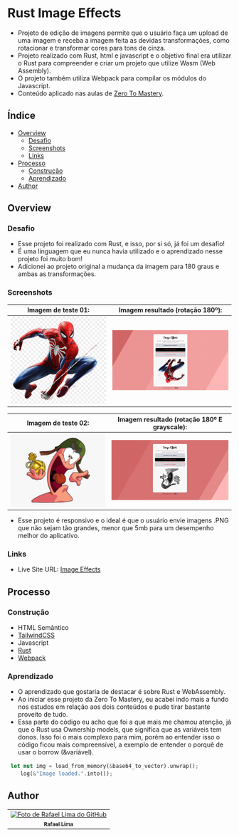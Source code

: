 # Rust Image Effects
- Projeto de edição de imagens permite que o usuário faça um upload de uma imagem e receba a imagem feita as devidas transformações, como rotacionar e transformar cores para tons de cinza. 
- Projeto realizado com Rust, html e javascript e o objetivo final era utilizar o Rust para compreender e criar um projeto que utilize Wasm (Web Assembly).
- O projeto também utiliza Webpack para compilar os módulos do Javascript.
- Conteúdo aplicado nas aulas de [Zero To Mastery](https://zerotomastery.io/).


## Índice

- [Overview](#overview)
  - [Desafio](#desafio)
  - [Screenshots](#screenshots)
  - [Links](#links)
- [Processo](#processo)
  - [Construção](#construção)
  - [Aprendizado](#aprendizado)
- [Author](#author)


## Overview

### Desafio

- Esse projeto foi realizado com Rust, e isso, por si só, já foi um desafio! 
- É uma linguagem que eu nunca havia utilizado e o aprendizado nesse projeto foi muito bom! 
- Adicionei ao projeto original a mudança da imagem para 180 graus e ambas as transformações.

### Screenshots


Imagem de teste 01:           |  Imagem resultado (rotação 180º):
:-------------------------:|:-------------------------:
![imagem padrao](imgs/miranha-png.png)  |  ![imagem pós-efeito](imgs/imagem01.PNG)

Imagem de teste 02:           |  Imagem resultado (rotação 180º E grayscale):
:-------------------------:|:-------------------------:
![imagem padrao](imgs/worms-png.png)  |  ![imagem pós-efeito](imgs/imagem02.PNG)



- Esse projeto é responsivo e o ideal é que o usuário envie imagens .PNG que não sejam tão grandes, menor que 5mb para um desempenho melhor do aplicativo.

### Links

- Live Site URL: [Image Effects](https://ztm-rust-image-effects.vercel.app/)

## Processo

### Construção

- HTML Semântico
- [TailwindCSS](https://tailwindcss.com/)
- Javascript
- [Rust](https://www.rust-lang.org/pt-BR)
- [Webpack](https://webpack.js.org/)

### Aprendizado

- O aprendizado que gostaria de destacar é sobre Rust e WebAssembly. 
- Ao iniciar esse projeto da Zero To Mastery, eu acabei indo mais a fundo nos estudos em relação aos dois conteúdos e pude tirar bastante proveito de tudo.
- Essa parte do código eu acho que foi a que mais me chamou atenção, já que o Rust usa Ownership models, que significa que as variáveis tem donos. Isso foi o mais complexo para mim, porém ao entender isso o código ficou mais compreensível, a exemplo de entender o porquê de usar o borrow (&variável).

```rs
 let mut img = load_from_memory(&base64_to_vector).unwrap();
    log(&"Image loaded.".into());
```

## Author


<table>
  <tr>
    <td align="center">
      <a href="https://www.linkedin.com/in/rafael99ldm/">
        <img src="https://github.com/RafaZeero.png" width="100px;" alt="Foto de Rafael Lima do GitHub"/><br>
        <sub>
          <b>Rafael Lima</b>
        </sub>
      </a>
    </td>
  </tr>
</table>
